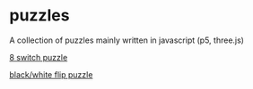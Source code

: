 # puzzles
A collection of puzzles mainly written in javascript (p5, three.js)

[8 switch puzzle](eight-switch-puzzle)

[black/white flip puzzle](black-white-flip-puzzle)
